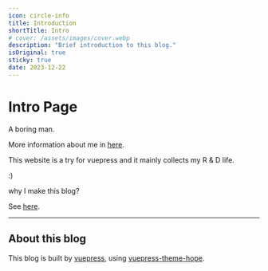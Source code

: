 ```yaml
---
icon: circle-info
title: Introduction
shortTitle: Intro
# cover: /assets/images/cover.webp
description: "Brief introduction to this blog."
isOriginal: true
sticky: true
date: 2023-12-22
---
```


# Intro Page

A boring man.

More information about me in [here](https://chillcicada.com).

This website is a try for vuepress and it mainly collects my R & D life.

:)

why I make this blog?

See [here](./about.html).

---

## About this blog

This blog is built by [vuepress](https://vuepress.vuejs.org), using [vuepress-theme-hope](https://theme-hope.vuejs.press).
